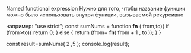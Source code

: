 Named functional expression
Нужно для того, чтобы название функции можно было использовать внутри функции, вызываемой рекурсивно

например:
"use strict";
const sumNums = function<b> fn</b> ( from,to){
	if (from>to){
		return 0;
	}
	 else {
	 return (from+ <b>fn</b>( from + 1 , to ));
	 }
}

const result=sumNums( 2 ,5 );
console.log(result);
